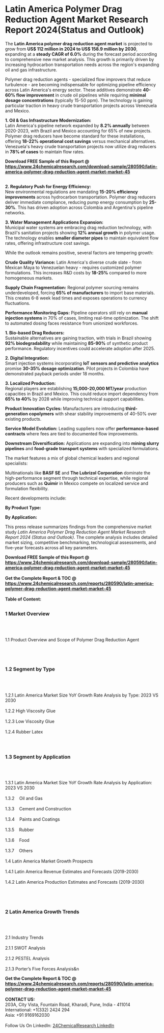 <h1>Latin America Polymer Drag Reduction Agent Market Research Report 2024(Status and Outlook)</h1><p>The <strong>Latin America polymer drag reduction agent market</strong> is projected to grow from <strong>US$ 112 million in 2024 to US$ 158.9 million by 2030</strong>, expanding at a <strong>steady CAGR of 6.0%</strong> during the forecast period according to comprehensive new market analysis. This growth is primarily driven by increasing hydrocarbon transportation needs across the region's expanding oil and gas infrastructure.</p><p>Polymer drag reduction agents - specialized flow improvers that reduce turbulence - are becoming indispensable for optimizing pipeline efficiency across Latin America's energy sector. These additives demonstrate <strong>40-60% flow improvement</strong> in crude oil pipelines while requiring <strong>minimal dosage concentrations</strong> (typically 15-50 ppm). The technology is gaining particular traction in heavy crude transportation projects across Venezuela and Mexico.</p><p><strong>1. Oil &amp; Gas Infrastructure Modernization:</strong><br>
Latin America's pipeline network expanded by <strong>8.2% annually</strong> between 2020-2023, with Brazil and Mexico accounting for 65% of new projects. Polymer drag reducers have become standard for these installations, offering <strong>18-22% operational cost savings</strong> versus mechanical alternatives. Venezuela's heavy crude transportation projects now utilize drag reducers in <strong>78% of cases</strong> to maintain flow rates.</p><div><b>Download FREE Sample of this Report @ 
            <a href="https://www.24chemicalresearch.com/download-sample/280590/latin-america-polymer-drag-reduction-agent-market-market-45">
            https://www.24chemicalresearch.com/download-sample/280590/latin-america-polymer-drag-reduction-agent-market-market-45</a></b></div><br><p><strong>2. Regulatory Push for Energy Efficiency:</strong><br>
New environmental regulations are mandating <strong>15-20% efficiency improvements</strong> across hydrocarbon transportation. Polymer drag reducers deliver immediate compliance, reducing pump energy consumption by <strong>25-30%</strong>. This has driven adoption across Colombia and Argentina's pipeline networks.</p><p><strong>3. Water Management Applications Expansion:</strong><br>
Municipal water systems are embracing drag reduction technology, with Brazil's sanitation projects showing <strong>12% annual growth</strong> in polymer usage. The technology enables <strong>smaller diameter pipes</strong> to maintain equivalent flow rates, offering infrastructure cost savings.</p><p>While the outlook remains positive, several factors are tempering growth:</p><p><strong>Crude Quality Variance:</strong> Latin America's diverse crude slate - from Mexican Maya to Venezuelan heavy - requires customized polymer formulations. This increases R&amp;D costs by <strong>18-25%</strong> compared to more homogeneous markets.</p><p><strong>Supply Chain Fragmentation:</strong> Regional polymer sourcing remains underdeveloped, forcing <strong>65% of manufacturers</strong> to import base materials. This creates 6-8 week lead times and exposes operations to currency fluctuations.</p><p><strong>Performance Monitoring Gaps:</strong> Pipeline operators still rely on <strong>manual injection systems</strong> in 70% of cases, limiting real-time optimization. The shift to automated dosing faces resistance from unionized workforces.</p><p><strong>1. Bio-based Drag Reducers:</strong><br>
Sustainable alternatives are gaining traction, with trials in Brazil showing <strong>92% biodegradability</strong> while maintaining <strong>85-90%</strong> of synthetic product performance. Regulatory incentives could accelerate adoption after 2025.</p><p><strong>2. Digital Integration:</strong><br>
Smart injection systems incorporating <strong>IoT sensors and predictive analytics</strong> promise <strong>30-35% dosage optimization</strong>. Pilot projects in Colombia have demonstrated payback periods under 18 months.</p><p><strong>3. Localized Production:</strong><br>
Regional players are establishing <strong>15,000-20,000 MT/year</strong> production capacities in Brazil and Mexico. This could reduce import dependency from <strong>65% to 40%</strong> by 2028 while improving technical support capabilities.</p><p><strong>Product Innovation Cycles:</strong> Manufacturers are introducing <strong>third-generation copolymers</strong> with shear stability improvements of 40-50% over existing products.</p><p><strong>Service Model Evolution:</strong> Leading suppliers now offer <strong>performance-based contracts</strong> where fees are tied to documented flow improvements.</p><p><strong>Downstream Diversification:</strong> Applications are expanding into <strong>mining slurry pipelines</strong> and <strong>food-grade transport systems</strong> with specialized formulations.</p><p>The market features a mix of global chemical leaders and regional specialists:</p><p>Multinationals like <strong>BASF SE</strong> and <strong>The Lubrizol Corporation</strong> dominate the high-performance segment through technical expertise, while regional producers such as <strong>Quimir</strong> in Mexico compete on localized service and formulation flexibility.</p><p>Recent developments include:</p><p><strong>By Product Type:</strong></p><p><strong>By Application:</strong></p><p>This press release summarizes findings from the comprehensive market study <em>Latin America Polymer Drag Reduction Agent Market Research Report 2024 (Status and Outlook)</em>. The complete analysis includes detailed market sizing, competitive benchmarking, technological assessments, and five-year forecasts across all key parameters.</p><div><b>Download FREE Sample of this Report @ 
            <a href="https://www.24chemicalresearch.com/download-sample/280590/latin-america-polymer-drag-reduction-agent-market-market-45">
            https://www.24chemicalresearch.com/download-sample/280590/latin-america-polymer-drag-reduction-agent-market-market-45</a></b></div><br><div><b>Get the Complete Report & TOC @ 
            <a href="https://www.24chemicalresearch.com/reports/280590/latin-america-polymer-drag-reduction-agent-market-market-45">
            https://www.24chemicalresearch.com/reports/280590/latin-america-polymer-drag-reduction-agent-market-market-45</a></b></div><br>
            <b>Table of Content:</b><p><h2><span style="font-size:16px"><strong>1 Market Overview&nbsp;&nbsp; &nbsp;</strong></span></h2><br />
<br />
<p>1.1 Product Overview and Scope of Polymer Drag Reduction Agent&nbsp;</p><br />
<br />
<h2><strong><span style="font-size:16px">1.2 Segment by Type&nbsp;&nbsp; &nbsp;</span></strong></h2><br />
<br />
<p>1.2.1 Latin America Market Size YoY Growth Rate Analysis by Type: 2023 VS 2030&nbsp;&nbsp; &nbsp;<br /><br />
1.2.2 High Viscosity Glue&nbsp;&nbsp; &nbsp;<br /><br />
1.2.3 Low Viscosity Glue<br /><br />
1.2.4 Rubber Latex<br /><br />
<br />
<h2><span style="font-size:16px"><strong>1.3 Segment by Application&nbsp;&nbsp;</strong></span></h2><br />
<br />
<p>1.3.1 Latin America Market Size YoY Growth Rate Analysis by Application: 2023 VS 2030&nbsp;&nbsp; &nbsp;<br /><br />
1.3.2&nbsp;&nbsp; &nbsp;Oil and Gas<br /><br />
1.3.3&nbsp;&nbsp; &nbsp;Cement and Construction<br /><br />
1.3.4&nbsp;&nbsp; &nbsp;Paints and Coatings<br /><br />
1.3.5&nbsp;&nbsp; &nbsp;Rubber<br /><br />
1.3.6&nbsp;&nbsp; &nbsp;Food<br /><br />
1.3.7&nbsp;&nbsp; &nbsp;Others<br /><br />
1.4 Latin America Market Growth Prospects&nbsp;&nbsp; &nbsp;<br /><br />
1.4.1 Latin America Revenue Estimates and Forecasts (2019-2030)&nbsp;&nbsp; &nbsp;<br /><br />
1.4.2 Latin America Production Estimates and Forecasts (2019-2030)&nbsp;&nbsp;</p><br />
<br />
<h2><span style="font-size:16px"><strong>2 Latin America Growth Trends&nbsp;&nbsp; &nbsp;</strong></span></h2><br />
<br />
<p>2.1 Industry Trends&nbsp;&nbsp; &nbsp;<br /><br />
2.1.1 SWOT Analysis&nbsp;&nbsp; &nbsp;<br /><br />
2.1.2 PESTEL Analysis&nbsp;&nbsp; &nbsp;<br /><br />
2.1.3 Porter&rsquo;s Five Forces Analysis&n</p><div><b>Get the Complete Report & TOC @ 
            <a href="https://www.24chemicalresearch.com/reports/280590/latin-america-polymer-drag-reduction-agent-market-market-45">
            https://www.24chemicalresearch.com/reports/280590/latin-america-polymer-drag-reduction-agent-market-market-45</a></b></div><br><b>CONTACT US:</b><br>
            203A, City Vista, Fountain Road, Kharadi, Pune, India - 411014<br>
            International: +1(332) 2424 294<br>
            Asia: +91 9169162030 <br><br>
            Follow Us On LinkedIn: <a href="https://www.linkedin.com/company/24chemicalresearch/">24ChemicalResearch LinkedIn</a>